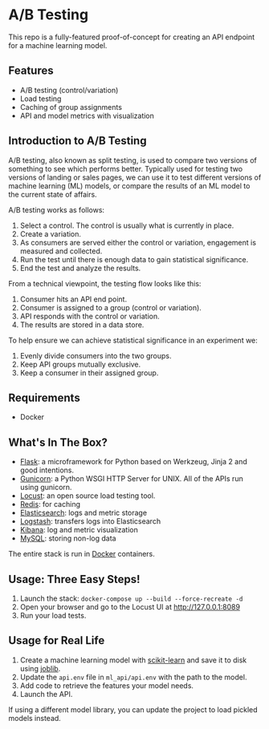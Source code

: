 # A/B Testing

This repo is a fully-featured proof-of-concept for creating an API endpoint for a machine learning model.

## Features

* A/B testing (control/variation)
* Load testing
* Caching of group assignments
* API and model metrics with visualization

## Introduction to A/B Testing

A/B testing, also known as split testing, is used to compare two versions of something to see which performs better. Typically used for testing two versions of landing or sales pages, we can use it to test different versions of machine learning (ML) models, or compare the results of an ML model to the current state of affairs.

A/B testing works as follows:

1. Select a control. The control is usually what is currently in place.
2. Create a variation.
3. As consumers are served either the control or variation, engagement is measured and collected.
4. Run the test until there is enough data to gain statistical significance.
5. End the test and analyze the results.

From a technical viewpoint, the testing flow looks like this:

1. Consumer hits an API end point.
2. Consumer is assigned to a group (control or variation).
3. API responds with the control or variation.
4. The results are stored in a data store.

To help ensure we can achieve statistical significance in an experiment we:

1. Evenly divide consumers into the two groups.
2. Keep API groups mutually exclusive.
3. Keep a consumer in their assigned group.

## Requirements

* Docker

## What's In The Box?

* [Flask](http://flask.pocoo.org/): a microframework for Python based on Werkzeug, Jinja 2 and good intentions.
* [Gunicorn](https://gunicorn.org/): a Python WSGI HTTP Server for UNIX. All of the APIs run using gunicorn.
* [Locust](https://locust.io/): an open source load testing tool.
* [Redis](https://redis.io): for caching
* [Elasticsearch](https://www.elastic.co/products/elasticsearch): logs and metric storage
* [Logstash](https://www.elastic.co/products/logstash): transfers logs into Elasticsearch
* [Kibana](https://www.elastic.co/products/kibana): log and metric visualization
* [MySQL](https://www.mysql.com/): storing non-log data

The entire stack is run in [Docker](https://www.docker.com/) containers.

## Usage: Three Easy Steps!

1. Launch the stack: `docker-compose up --build --force-recreate -d`
2. Open your browser and go to the Locust UI at http://127.0.0.1:8089
3. Run your load tests.

## Usage for Real Life

1. Create a machine learning model with [scikit-learn](https://scikit-learn.org/stable/index.html) and save it to disk using [joblib](https://pypi.org/project/joblib/).
2. Update the `api.env` file in `ml_api/api.env` with the path to the model.
3. Add code to retrieve the features your model needs.
4. Launch the API.

If using a different model library, you can update the project to load pickled models instead.